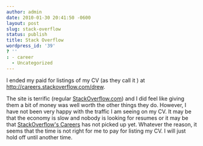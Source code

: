 ```yaml
---
author: admin
date: 2010-01-30 20:41:50 -0600
layout: post
slug: stack-overflow
status: publish
title: Stack Overflow
wordpress_id: '39'
? ''
: - career
  - Uncategorized
---
```


I ended my paid for listings of my CV (as they call it ) at <a href="http://careers.stackoverflow.com/drew">http://careers.stackoverflow.com/drew</a>.

The site is terrific (regular <a href="http://stackoverflow.com">StackOverflow.com</a>) and I did feel like giving them a bit of money was well worth the other things they do.  However, I have not been very happy with the traffic I am seeing on my CV.  It may be that the economy is slow and nobody is looking for resumes or it may be that <a href="http://careers.stackoverflow.com/">StackOverflow's Careers</a> has not picked up yet.  Whatever the reason, it seems that the time is not right for me to pay for listing my CV.  I will just hold off until another time.
